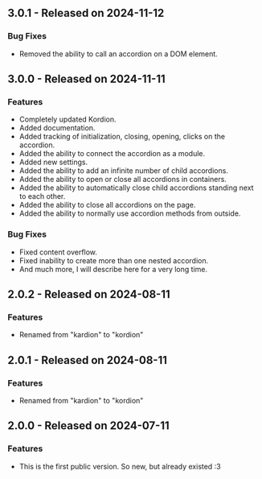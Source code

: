 ## 3.0.1 - Released on 2024-11-12

### Bug Fixes
- Removed the ability to call an accordion on a DOM element.


## 3.0.0 - Released on 2024-11-11

### Features
- Completely updated Kordion.
- Added documentation.
- Added tracking of initialization, closing, opening, clicks on the accordion.
- Added the ability to connect the accordion as a module.
- Added new settings.
- Added the ability to add an infinite number of child accordions.
- Added the ability to open or close all accordions in containers.
- Added the ability to automatically close child accordions standing next to each other.
- Added the ability to close all accordions on the page.
- Added the ability to normally use accordion methods from outside.

### Bug Fixes
- Fixed content overflow.
- Fixed inability to create more than one nested accordion.
- And much more, I will describe here for a very long time.


## 2.0.2 - Released on 2024-08-11

### Features
- Renamed from "kardion" to "kordion"


## 2.0.1 - Released on 2024-08-11

### Features
- Renamed from "kardion" to "kordion"


## 2.0.0 - Released on 2024-07-11

### Features
- This is the first public version. So new, but already existed :3
